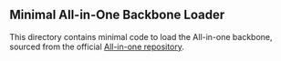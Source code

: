 ## Minimal All-in-One Backbone Loader

This directory contains minimal code to load the All-in-one backbone, sourced from the official [All-in-one repository](https://github.com/showlab/all-in-one).

